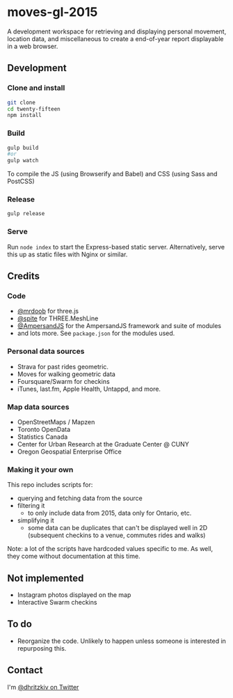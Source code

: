 # moves-gl-2015

A development workspace for retrieving and displaying personal movement, location data, and miscellaneous to create a end-of-year report displayable in a web browser.

## Development

### Clone and install

```sh
git clone
cd twenty-fifteen
npm install
```

### Build

```sh
gulp build
#or
gulp watch
```

To compile the JS (using Browserify and Babel) and CSS (using Sass and PostCSS)

### Release

```sh
gulp release
```

### Serve

Run `node index` to start the Express-based static server. Alternatively, serve this up as static files with Nginx or similar.

## Credits

### Code

- [@mrdoob](https://github.com/mrdoob) for three.js
- [@spite](https://github.com/spite) for THREE.MeshLine
- [@AmpersandJS](https://github.com/Ampersand) for the AmpersandJS framework and suite of modules
- and lots more. See `package.json` for the modules used.

### Personal data sources

- Strava for past rides geometric.
- Moves for walking geometric data
- Foursquare/Swarm for checkins
- iTunes, last.fm, Apple Health, Untappd, and more.

### Map data sources

- OpenStreetMaps / Mapzen
- Toronto OpenData
- Statistics Canada
- Center for Urban Research at the Graduate Center @ CUNY
- Oregon Geospatial Enterprise Office

### Making it your own

This repo includes scripts for:

- querying and fetching data from the source
- filtering it
	- to only include data from 2015, data only for Ontario, etc.
- simplifying it
	- some data can be duplicates that can't be displayed well in 2D (subsequent checkins to a venue, commutes rides and walks)
	
Note: a lot of the scripts have hardcoded values specific to me. As well, they come without documentation at this time.
    
    
## Not implemented

- Instagram photos displayed on the map
- Interactive Swarm checkins

## To do

- Reorganize the code. Unlikely to happen unless someone is interested in repurposing this.

## Contact

I'm [@dhritzkiv on Twitter](https://twitter.com/dhritzkiv)